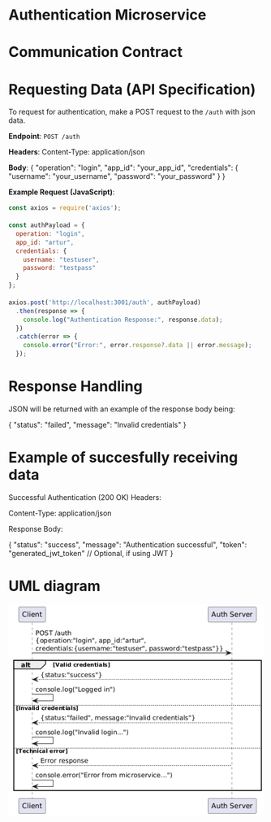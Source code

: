 # Authentication Microservice

# Communication Contract

# Requesting Data (API Specification)

To request for authentication, make a POST request to the `/auth` with json data.

**Endpoint**: 
`POST /auth`

**Headers**:
Content-Type: application/json

**Body**:
{
  "operation": "login",
  "app_id": "your_app_id",
  "credentials": {
    "username": "your_username",
    "password": "your_password"
  }
}

**Example Request (JavaScript)**:
```javascript
const axios = require('axios');

const authPayload = {
  operation: "login",
  app_id: "artur",
  credentials: {
    username: "testuser",
    password: "testpass"
  }
};

axios.post('http://localhost:3001/auth', authPayload)
  .then(response => {
    console.log("Authentication Response:", response.data);
  })
  .catch(error => {
    console.error("Error:", error.response?.data || error.message);
  });
```

# Response Handling
JSON will be returned with an example of the response body being:

{
  "status": "failed",
  "message": "Invalid credentials"
}

# Example of succesfully receiving data
Successful Authentication (200 OK)
Headers:

Content-Type: application/json

Response Body:

{
  "status": "success",
  "message": "Authentication successful",
  "token": "generated_jwt_token" // Optional, if using JWT
}

# UML diagram

![alt text](./umlartur.png)
